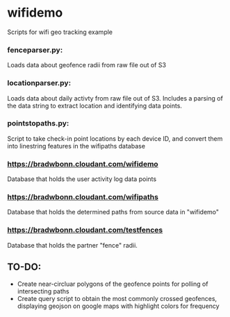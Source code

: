 # wifidemo
Scripts for wifi geo tracking example
### fenceparser.py:
Loads data about geofence radii from raw file out of S3
### locationparser.py:
Loads data about daily activty from raw file out of S3.  Includes a parsing of the data string to extract location and identifying data points.
### pointstopaths.py:
Script to take check-in point locations by each device ID, and convert them into linestring features in the wifipaths database
### https://bradwbonn.cloudant.com/wifidemo
Database that holds the user activity log data points
### https://bradwbonn.cloudant.com/wifipaths
Database that holds the determined paths from source data in "wifidemo"
### https://bradwbonn.cloudant.com/testfences
Database that holds the partner "fence" radii.

## TO-DO:
* Create near-circluar polygons of the geofence points for polling of intersecting paths
* Create query script to obtain the most commonly crossed geofences, displaying geojson on google maps with highlight colors for frequency


